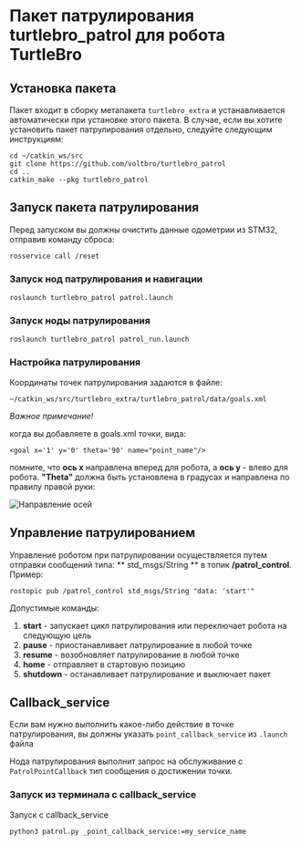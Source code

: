 # Пакет патрулирования turtlebro_patrol для робота TurtleBro


## Установка пакета

Пакет входит в сборку метапакета `turtlebro_extra` и устанавливается автоматически при установке этого пакета. В случае, если вы хотите установить пакет патрулирования отдельно, следуйте следующим инструкциям:

```
cd ~/catkin_ws/src
git clone https://github.com/voltbro/turtlebro_patrol
cd ..
catkin_make --pkg turtlebro_patrol
```

## Запуск пакета патрулирования

Перед запуском вы должны очистить данные одометрии из STM32, отправив команду сброса:

```
rosservice call /reset
```

### Запуск нод патрулирования и навигации

```
roslaunch turtlebro_patrol patrol.launch
```

### Запуск ноды патрулирования

```
roslaunch turtlebro_patrol patrol_run.launch
```

### Настройка патрулирования

Координаты точек патрулирования задаются в файле:

```
~/catkin_ws/src/turtlebro_extra/turtlebro_patrol/data/goals.xml
```

_Важное примечание!_ 

когда вы добавляете в goals.xml точки, вида:

```
<goal x='1' y='0' theta='90' name="point_name"/>
```

помните, что **ось x** направлена вперед для робота, а **ось y** - влево для робота. 
**"Theta"** должна быть установлена в градусах и направлена по правилу правой руки:


![Направление осей](https://user-images.githubusercontent.com/57194638/201637592-358a0765-1cf6-474c-a713-78d55bb93c07.jpg)


## Управление патрулированием

Управление роботом при патрулировании осуществляется путем отправки сообщений типа: ** std_msgs/String ** в топик **/patrol_control**. Пример:

```
rostopic pub /patrol_control std_msgs/String "data: 'start'" 
```

Допустимые команды:
1. **start** - запускает цикл патрулирования или переключает робота на следующую цель
2. **pause** - приостанавливает патрулирование в любой точке
3. **resume** - возобновляет патрулирование в любой точке
4. **home** - отправляет в стартовую позицию
5. **shutdown** - останавливает патрулирование и выключает пакет


## Callback_service

Если вам нужно выполнить какое-либо действие в точке патрулирования, вы должны указать ```point_callback_service``` из ```.launch``` файла

Нода патрулирования выполнит запрос на обслуживание с ```PatrolPointCallback``` тип сообщения о достижении точки.



### Запуск из терминала с callback_service

Запуск с callback_service 
```
python3 patrol.py _point_callback_service:=my_service_name
```
